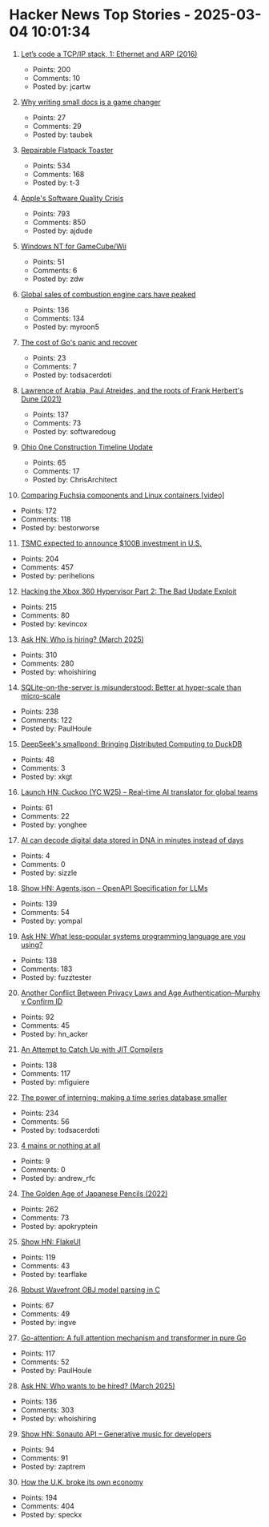# Hacker News Top Stories - 2025-03-04 10:01:34

1. [Let’s code a TCP/IP stack, 1: Ethernet and ARP (2016)](https://www.saminiir.com/lets-code-tcp-ip-stack-1-ethernet-arp/)
   - Points: 200
   - Comments: 10
   - Posted by: jcartw

2. [Why writing small docs is a game changer](https://bufferbuffer.com/why-writing-small-docs-is-a-game-changer/)
   - Points: 27
   - Comments: 29
   - Posted by: taubek

3. [Repairable Flatpack Toaster](https://www.kaseyhou.com/#/repairable-flatpack-toaster/)
   - Points: 534
   - Comments: 168
   - Posted by: t-3

4. [Apple's Software Quality Crisis](https://www.eliseomartelli.it/blog/2025-03-02-apple-quality)
   - Points: 793
   - Comments: 850
   - Posted by: ajdude

5. [Windows NT for GameCube/Wii](https://github.com/Wack0/entii-for-workcubes)
   - Points: 51
   - Comments: 6
   - Posted by: zdw

6. [Global sales of combustion engine cars have peaked](https://ourworldindata.org/data-insights/global-sales-of-combustion-engine-cars-have-peaked)
   - Points: 136
   - Comments: 134
   - Posted by: myroon5

7. [The cost of Go's panic and recover](https://jub0bs.com/posts/2025-02-28-cost-of-panic-recover/)
   - Points: 23
   - Comments: 7
   - Posted by: todsacerdoti

8. [Lawrence of Arabia, Paul Atreides, and the roots of Frank Herbert's Dune (2021)](https://reactormag.com/lawrence-of-arabia-paul-atreides-and-the-roots-of-frank-herberts-dune/)
   - Points: 137
   - Comments: 73
   - Posted by: softwaredoug

9. [Ohio One Construction Timeline Update](https://newsroom.intel.com/corporate/ohio-one-construction-timeline-update)
   - Points: 65
   - Comments: 17
   - Posted by: ChrisArchitect

10. [Comparing Fuchsia components and Linux containers [video]](https://fosdem.org/2025/schedule/event/fosdem-2025-5381-comparing-fuchsia-components-and-linux-containers/)
   - Points: 172
   - Comments: 118
   - Posted by: bestorworse

11. [TSMC expected to announce $100B investment in U.S.](https://www.wsj.com/tech/trump-chip-maker-tsmc-expected-to-announce-100-billion-investment-in-u-s-02a44399)
   - Points: 204
   - Comments: 457
   - Posted by: perihelions

12. [Hacking the Xbox 360 Hypervisor Part 2: The Bad Update Exploit](https://icode4.coffee/?p=1081)
   - Points: 215
   - Comments: 80
   - Posted by: kevincox

13. [Ask HN: Who is hiring? (March 2025)](undefined)
   - Points: 310
   - Comments: 280
   - Posted by: whoishiring

14. [SQLite-on-the-server is misunderstood: Better at hyper-scale than micro-scale](https://rivet.gg/blog/2025-02-16-sqlite-on-the-server-is-misunderstood)
   - Points: 238
   - Comments: 122
   - Posted by: PaulHoule

15. [DeepSeek's smallpond: Bringing Distributed Computing to DuckDB](https://mehdio.substack.com/p/duckdb-goes-distributed-deepseeks)
   - Points: 48
   - Comments: 3
   - Posted by: xkgt

16. [Launch HN: Cuckoo (YC W25) – Real-time AI translator for global teams](undefined)
   - Points: 61
   - Comments: 22
   - Posted by: yonghee

17. [AI can decode digital data stored in DNA in minutes instead of days](https://www.newscientist.com/article/2469449-ai-can-decode-digital-data-stored-in-dna-in-minutes-instead-of-days/)
   - Points: 4
   - Comments: 0
   - Posted by: sizzle

18. [Show HN: Agents.json – OpenAPI Specification for LLMs](https://github.com/wild-card-ai/agents-json)
   - Points: 139
   - Comments: 54
   - Posted by: yompal

19. [Ask HN: What less-popular systems programming language are you using?](undefined)
   - Points: 138
   - Comments: 183
   - Posted by: fuzztester

20. [Another Conflict Between Privacy Laws and Age Authentication–Murphy v Confirm ID](https://blog.ericgoldman.org/archives/2025/02/another-conflict-between-privacy-laws-and-age-authentication-murphy-v-confirm-id.htm)
   - Points: 92
   - Comments: 45
   - Posted by: hn_acker

21. [An Attempt to Catch Up with JIT Compilers](https://arxiv.org/abs/2502.20547)
   - Points: 138
   - Comments: 117
   - Posted by: mfiguiere

22. [The power of interning: making a time series database smaller](https://gendignoux.com/blog/2025/03/03/rust-interning-2000x.html)
   - Points: 234
   - Comments: 56
   - Posted by: todsacerdoti

23. [4 mains or nothing at all](https://andrews.substack.com/p/4-mains-or-nothing-at-all)
   - Points: 9
   - Comments: 0
   - Posted by: andrew_rfc

24. [The Golden Age of Japanese Pencils (2022)](https://notes.stlartsupply.com/the-golden-age-of-japanese-pencils-1952-1967/)
   - Points: 262
   - Comments: 73
   - Posted by: apokryptein

25. [Show HN: FlakeUI](https://github.com/tearflake/flake-ui)
   - Points: 119
   - Comments: 43
   - Posted by: tearflake

26. [Robust Wavefront OBJ model parsing in C](https://nullprogram.com/blog/2025/03/02/)
   - Points: 67
   - Comments: 49
   - Posted by: ingve

27. [Go-attention: A full attention mechanism and transformer in pure Go](https://github.com/takara-ai/go-attention)
   - Points: 117
   - Comments: 52
   - Posted by: PaulHoule

28. [Ask HN: Who wants to be hired? (March 2025)](undefined)
   - Points: 136
   - Comments: 303
   - Posted by: whoishiring

29. [Show HN: Sonauto API – Generative music for developers](https://sonauto.ai/developers)
   - Points: 94
   - Comments: 91
   - Posted by: zaptrem

30. [How the U.K. broke its own economy](https://www.theatlantic.com/ideas/archive/2025/03/uk-needs-abundance/681877/)
   - Points: 194
   - Comments: 404
   - Posted by: speckx

